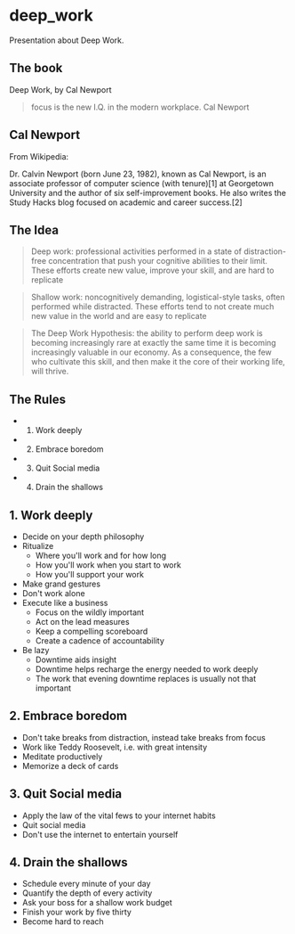 # deep_work

Presentation about Deep Work.

## The book

Deep Work, by Cal Newport

> focus is the new I.Q. in the modern workplace.
> Cal Newport

## Cal Newport

From Wikipedia:

Dr. Calvin Newport (born June 23, 1982), known as Cal Newport, 
is an associate professor of computer science (with tenure)[1] at Georgetown University 
and the author of six self-improvement books. 
He also writes the Study Hacks blog focused on academic and career success.[2] 

## The Idea

> Deep work: professional activities performed in a state of
> distraction-free concentration that push your cognitive
> abilities to their limit. These efforts create new value,
> improve your skill, and are hard to replicate   

> Shallow work: noncognitively demanding, logistical-style
> tasks, often performed while distracted. These efforts
> tend to not create much new value in the world and are
> easy to replicate

> The Deep Work Hypothesis: the ability to perform deep 
> work is becoming increasingly rare at exactly the same
> time it is becoming increasingly valuable in our
> economy. As a consequence, the few who cultivate this
> skill, and then make it the core of their working life,
> will thrive.

## The Rules

 * 1. Work deeply
 * 2. Embrace boredom
 * 3. Quit Social media
 * 4. Drain the shallows

## 1. Work deeply

 * Decide on your depth philosophy
 * Ritualize
   * Where you'll work and for how long
   * How you'll work when you start to work
   * How you'll support your work
 * Make grand gestures
 * Don't work alone
 * Execute like a business
   * Focus on the wildly important
   * Act on the lead measures
   * Keep a compelling scoreboard
   * Create a cadence of accountability
 * Be lazy
   * Downtime aids insight
   * Downtime helps recharge the energy needed to work deeply
   * The work that evening downtime replaces is usually not that important 

## 2. Embrace boredom

 * Don't take breaks from distraction, instead take breaks from focus
 * Work like Teddy Roosevelt, i.e. with great intensity
 * Meditate productively
 * Memorize a deck of cards

## 3. Quit Social media

 * Apply the law of the vital fews to your internet habits
 * Quit social media
 * Don't use the internet to entertain yourself

## 4. Drain the shallows

 * Schedule every minute of your day
 * Quantify the depth of every activity
 * Ask your boss for a shallow work budget
 * Finish your work by five thirty
 * Become hard to reach
